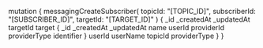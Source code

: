 mutation {
    messagingCreateSubscriber(
        topicId: "[TOPIC_ID]",
        subscriberId: "[SUBSCRIBER_ID]",
        targetId: "[TARGET_ID]"
    ) {
        _id
        _createdAt
        _updatedAt
        targetId
        target {
            _id
            _createdAt
            _updatedAt
            name
            userId
            providerId
            providerType
            identifier
        }
        userId
        userName
        topicId
        providerType
    }
}
